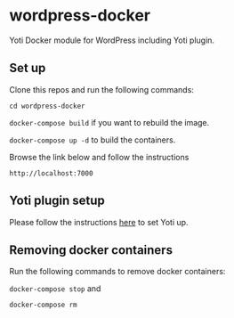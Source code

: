 # wordpress-docker
Yoti Docker module for WordPress including Yoti plugin.

## Set up
Clone this repos and run the following commands:

`cd wordpress-docker`

`docker-compose build` if you want to rebuild the image.

`docker-compose up -d` to build the containers.

Browse the link below and follow the instructions

`http://localhost:7000`

## Yoti plugin setup
Please follow the instructions [here](https://github.com/getyoti/yoti-wordpress) to set Yoti up.

## Removing docker containers
Run the following commands to remove docker containers:

`docker-compose stop` and

`docker-compose rm`

